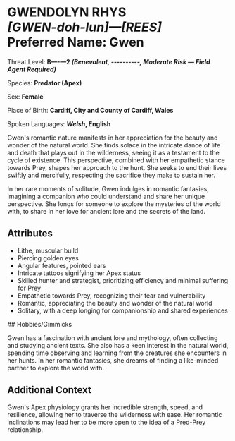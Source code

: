 # GWENDOLYN RHYS<br>*[GWEN-doh-lun]&mdash;[REES]*<br>Preferred Name: Gwen

Threat Level: **B&mdash;<span class="redacted">-</span>&mdash;2 *(Benevolent, <span class="redacted">----------</span>, Moderate Risk &mdash; Field Agent Required)***

Species: **Predator (Apex)**

Sex: **Female**

Place of Birth: **Cardiff, City and County of Cardiff, Wales**

Spoken Languages: ***Welsh*, English**

Gwen's romantic nature manifests in her appreciation for the beauty and wonder of the natural world. She finds solace in the intricate dance of life and death that plays out in the wilderness, seeing it as a testament to the cycle of existence. This perspective, combined with her empathetic stance towards Prey, shapes her approach to the hunt. She seeks to end their lives swiftly and mercifully, respecting the sacrifice they make to sustain her.

In her rare moments of solitude, Gwen indulges in romantic fantasies, imagining a companion who could understand and share her unique perspective. She longs for someone to explore the mysteries of the world with, to share in her love for ancient lore and the secrets of the land.

## Attributes

<ul><li>Lithe, muscular build</li><li>Piercing golden eyes</li><li>Angular features, pointed ears</li><li>Intricate tattoos signifying her Apex status</li><li>Skilled hunter and strategist, prioritizing efficiency and minimal suffering for Prey</li><li>Empathetic towards Prey, recognizing their fear and vulnerability</li><li>Romantic, appreciating the beauty and wonder of the natural world</li><li>Solitary, with a deep longing for companionship and shared experiences</li></ul>## Hobbies/Gimmicks

Gwen has a fascination with ancient lore and mythology, often collecting and studying ancient texts. She also has a keen interest in the natural world, spending time observing and learning from the creatures she encounters in her hunts. In her romantic fantasies, she dreams of finding a like-minded partner to explore the world with.

## Additional Context

Gwen's Apex physiology grants her incredible strength, speed, and resilience, allowing her to traverse the wilderness with ease. Her romantic inclinations may lead her to be more open to the idea of a Pred-Prey relationship.

